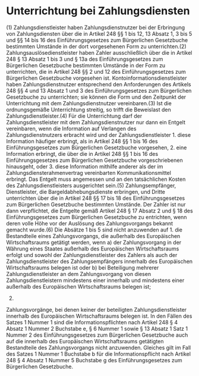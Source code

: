 # Unterrichtung bei Zahlungsdiensten

(1) Zahlungsdienstleister haben Zahlungsdienstnutzer bei der Erbringung von Zahlungsdiensten über die in Artikel 248 §§ 1 bis 12, 13 Absatz 1, 3 bis 5 und §§ 14 bis 16 des Einführungsgesetzes zum Bürgerlichen Gesetzbuche bestimmten Umstände in der dort vorgesehenen Form zu unterrichten.(2) Zahlungsauslösedienstleister haben Zahler ausschließlich über die in Artikel 248 § 13 Absatz 1 bis 3 und § 13a des Einführungsgesetzes zum Bürgerlichen Gesetzbuche bestimmten Umstände in der Form zu unterrichten, die in Artikel 248 §§ 2 und 12 des Einführungsgesetzes zum Bürgerlichen Gesetzbuche vorgesehen ist. Kontoinformationsdienstleister haben Zahlungsdienstnutzer entsprechend den Anforderungen des Artikels 248 §§ 4 und 13 Absatz 1 und 3 des Einführungsgesetzes zum Bürgerlichen Gesetzbuche zu unterrichten; sie können die Form und den Zeitpunkt der Unterrichtung mit dem Zahlungsdienstnutzer vereinbaren.(3) Ist die ordnungsgemäße Unterrichtung streitig, so trifft die Beweislast den Zahlungsdienstleister.(4) Für die Unterrichtung darf der Zahlungsdienstleister mit dem Zahlungsdienstnutzer nur dann ein Entgelt vereinbaren, wenn die Information auf Verlangen des Zahlungsdienstnutzers erbracht wird und der Zahlungsdienstleister  1.
 diese Information häufiger erbringt, als in Artikel 248 §§ 1 bis 16 des Einführungsgesetzes zum Bürgerlichen Gesetzbuche vorgesehen,
 2.
 eine Information erbringt, die über die in Artikel 248 §§ 1 bis 16 des Einführungsgesetzes zum Bürgerlichen Gesetzbuche vorgeschriebenen hinausgeht, oder
 3.
 diese Information mithilfe anderer als der im Zahlungsdiensterahmenvertrag vereinbarten Kommunikationsmittel erbringt.
Das Entgelt muss angemessen und an den tatsächlichen Kosten des Zahlungsdienstleisters ausgerichtet sein.(5) Zahlungsempfänger, Dienstleister, die Bargeldabhebungsdienste erbringen, und Dritte unterrichten über die in Artikel 248 §§ 17 bis 18 des Einführungsgesetzes zum Bürgerlichen Gesetzbuche bestimmten Umstände. Der Zahler ist nur dann verpflichtet, die Entgelte gemäß Artikel 248 § 17 Absatz 2 und § 18 des Einführungsgesetzes zum Bürgerlichen Gesetzbuche zu entrichten, wenn deren volle Höhe vor der Auslösung des Zahlungsvorgangs bekannt gemacht wurde.(6) Die Absätze 1 bis 5 sind nicht anzuwenden auf  1.
 die Bestandteile eines Zahlungsvorgangs, die außerhalb des Europäischen Wirtschaftsraums getätigt werden, wenn  a)
 der Zahlungsvorgang in der Währung eines Staates außerhalb des Europäischen Wirtschaftsraums erfolgt und sowohl der Zahlungsdienstleister des Zahlers als auch der Zahlungsdienstleister des Zahlungsempfängers innerhalb des Europäischen Wirtschaftsraums belegen ist oder
 b)
 bei Beteiligung mehrerer Zahlungsdienstleister an dem Zahlungsvorgang von diesen Zahlungsdienstleistern mindestens einer innerhalb und mindestens einer außerhalb des Europäischen Wirtschaftsraums belegen ist;

 2.
 Zahlungsvorgänge, bei denen keiner der beteiligten Zahlungsdienstleister innerhalb des Europäischen Wirtschaftsraums belegen ist.
In den Fällen des Satzes 1 Nummer 1 sind die Informationspflichten nach Artikel 248 § 4 Absatz 1 Nummer 2 Buchstabe e, § 6 Nummer 1 sowie § 13 Absatz 1 Satz 1 Nummer 2 des Einführungsgesetzes zum Bürgerlichen Gesetzbuche auch auf die innerhalb des Europäischen Wirtschaftsraums getätigten Bestandteile des Zahlungsvorgangs nicht anzuwenden. Gleiches gilt im Fall des Satzes 1 Nummer 1 Buchstabe b für die Informationspflicht nach Artikel 248 § 4 Absatz 1 Nummer 5 Buchstabe g des Einführungsgesetzes zum Bürgerlichen Gesetzbuche. 

